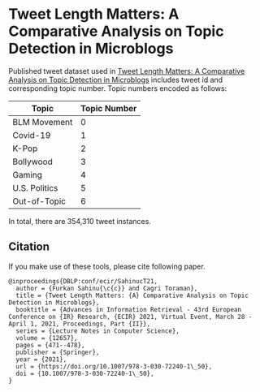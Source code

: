 # Tweet Length Matters: A Comparative Analysis on Topic Detection in Microblogs
Published tweet dataset used in [Tweet Length Matters: A Comparative Analysis on Topic Detection in Microblogs](https://rd.springer.com/chapter/10.1007/978-3-030-72240-1_50 ) includes tweet id and corresponding topic number. Topic numbers encoded as follows:
  
| Topic  | Topic Number |
| ------------- | ------------- |
| BLM Movement  | 0 |
| Covid-19  | 1 |
| K-Pop  | 2 |
| Bollywood  | 3 |
| Gaming | 4 |
| U.S. Politics | 5 |
| Out-of-Topic | 6 |

In total, there are 354,310 tweet instances.

## Citation
If you make use of these tools, please cite following paper.

```
@inproceedings{DBLP:conf/ecir/SahinucT21,
  author = {Furkan Sahinu{\c{c}} and Cagri Toraman},
  title = {Tweet Length Matters: {A} Comparative Analysis on Topic Detection in Microblogs},
  booktitle = {Advances in Information Retrieval - 43rd European Conference on {IR} Research, {ECIR} 2021, Virtual Event, March 28 - April 1, 2021, Proceedings, Part {II}},
  series = {Lecture Notes in Computer Science},
  volume = {12657},
  pages = {471--478},
  publisher = {Springer},
  year = {2021},
  url = {https://doi.org/10.1007/978-3-030-72240-1\_50},
  doi = {10.1007/978-3-030-72240-1\_50},
}
 
```
